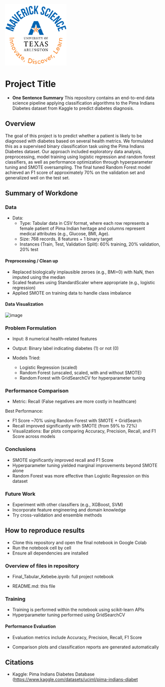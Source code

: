 ![](UTA-DataScience-Logo.png)

# Project Title

* **One Sentence Summary** This repository contains an end-to-end data science pipeline applying classification algorithms to the Pima Indians Diabetes dataset from Kaggle to predict diabetes diagnosis.

## Overview

The goal of this project is to predict whether a patient is likely to be diagnosed with diabetes based on several health metrics. We formulated this as a supervised binary classification task using the Pima Indians Diabetes dataset. Our approach included exploratory data analysis, preprocessing, model training using logistic regression and random forest classifiers, as well as performance optimization through hyperparameter tuning and SMOTE oversampling. The final tuned Random Forest model achieved an F1 score of approximately 70% on the validation set and generalized well on the test set.

## Summary of Workdone

### Data

* Data:
  * Type: Tabular data in CSV format, where each row represents a female patient of Pima Indian heritage and columns represent medical attributes (e.g., Glucose, BMI, Age).
  * Size: 768 records, 8 features + 1 binary target
  * Instances (Train, Test, Validation Split): 60% training, 20% validation, 20% test

#### Preprocessing / Clean up

* Replaced biologically implausible zeroes (e.g., BMI=0) with NaN, then imputed using the median
* Scaled features using StandardScaler where appropriate (e.g., logistic regression)
* Applied SMOTE on training data to handle class imbalance

#### Data Visualization

![image](https://github.com/user-attachments/assets/ae5fe93c-2cc2-40b5-8f6d-230ab7aea99f)

### Problem Formulation

* Input: 8 numerical health-related features
* Output: Binary label indicating diabetes (1) or not (0)
* Models Tried:

  * Logistic Regression (scaled)
  * Random Forest (unscaled, scaled, with and without SMOTE)
  * Random Forest with GridSearchCV for hyperparameter tuning

### Performance Comparison

* Metric: Recall (False negatives are more costly in healthcare)

Best Performance:

 * F1 Score ~70% using Random Forest with SMOTE + GridSearch
 * Recall improved significantly with SMOTE (from 59% to 72%)
 * Visualizations: Bar plots comparing Accuracy, Precision, Recall, and F1 Score across models

### Conclusions

* SMOTE significantly improved recall and F1 Score
* Hyperparameter tuning yielded marginal improvements beyond SMOTE alone
* Random Forest was more effective than Logistic Regression on this dataset
  
### Future Work

* Experiment with other classifiers (e.g., XGBoost, SVM)
* Incorporate feature engineering and domain knowledge
* Try cross-validation and ensemble methods

## How to reproduce results

* Clone this repository and open the final notebook in Google Colab
* Run the notebook cell by cell
* Ensure all dependencies are installed

### Overview of files in repository

* Final_Tabular_Kebebe.ipynb: full project notebook

* README.md: this file

### Training

* Training is performed within the notebook using scikit-learn APIs
* Hyperparameter tuning performed using GridSearchCV
  
#### Performance Evaluation

* Evaluation metrics include Accuracy, Precision, Recall, F1 Score

* Comparison plots and classification reports are generated automatically


## Citations

* Kaggle: Pima Indians Diabetes Database (https://www.kaggle.com/datasets/uciml/pima-indians-diabet







